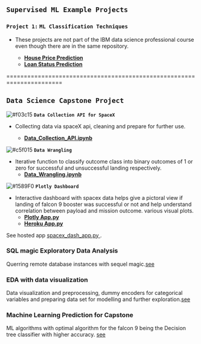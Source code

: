 ## `Supervised ML Example Projects`

### `Project 1:` **`ML Classification Techniques `**

- These projects are not part of the IBM data science professional course even though there are in the same repository.

  - [**House Price Prediction**](https://github.com/kuta-ndze/DScExampleProjects/blob/main/House%20Price%20Prediction.ipynb)
  - [**Loan Status Prediction**](https://github.com/kuta-ndze/DScExampleProjects/blob/main/Machine_Learning_With_Python.ipynb)

======================================================================

## `Data Science Capstone Project`

![#f03c15](https://via.placeholder.com/15/f03c15/000000?text=+) **`Data Collection API for SpaceX`**

- Collecting data via spaceX api, cleaning and prepare for further use.

  - [**Data_Collection_API.ipynb**](https://github.com/kuta-ndze/DScExampleProjects/blob/main/Data_Collection_API.ipynb)

![#c5f015](https://via.placeholder.com/15/c5f015/000000?text=+) **`Data Wrangling`**

- Iterative function to classify outcome class into binary outcomes of 1 or zero for successful and unsuccessful landing respectively.
  - [**Data_Wrangling.ipynb**](https://github.com/kuta-ndze/DScExampleProjects/blob/main/Data_Wrangling_EDA.ipynb)

![#1589F0](https://via.placeholder.com/15/1589F0/000000?text=+) **`Plotly Dashboard`**

- Interactive dashboard with spacex data helps give a pictoral view if landing of falcon 9 booster was successful or not and help understand correlation between payload and mission outcome. various visual plots.
  - [**Plotly App.py**](https://github.com/kuta-ndze/IBM_Data_Science_Capstone_Project/blob/main/app.py)
  - [**Heroku App.py**](https://spacex-dash-app.herokuapp.com/)

<p>See hosted app <a href = "https://spacex-dash-app.herokuapp.com/" target = "_blank"> spacex_dash_app.py </a>. </p>

### SQL magic Exploratory Data Analysis

Querring remote database instances with sequel magic.[see](https://github.com/kuta-ndze/IBM_Data_Science_Capstone_Project/blob/main/SQL_Magic_EDA.ipynb)

### EDA with data visualization

Data visualization and preprocessing, dummy encoders for categorical variables and preparing data set for modelling and further exploration.[see](https://github.com/kuta-ndze/IBM_Data_Science_Capstone_Project/blob/main/EDA_With_Data_Visualization.ipynb)

### Machine Learning Prediction for Capstone

ML algorithms with optimal algorithm for the falcon 9 being the Decision tree classifier with higher accuracy. [see](https://github.com/kuta-ndze/IBM_Data_Science_Capstone_Project/blob/main/Machine_Learning_Predictions.ipynb)

